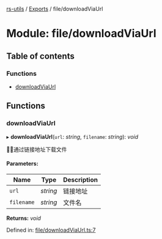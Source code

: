 [rs-utils](../README.md) / [Exports](../modules.md) / file/downloadViaUrl

# Module: file/downloadViaUrl

## Table of contents

### Functions

- [downloadViaUrl](file_downloadviaurl.md#downloadviaurl)

## Functions

### downloadViaUrl

▸ **downloadViaUrl**(`url`: *string*, `filename`: *string*): *void*

通过链接地址下载文件

#### Parameters:

Name | Type | Description |
------ | ------ | ------ |
`url` | *string* | 链接地址   |
`filename` | *string* | 文件名   |

**Returns:** *void*

Defined in: [file/downloadViaUrl.ts:7](https://github.com/HanZhaorz/rs-utils/blob/b14f015/src/file/downloadViaUrl.ts#L7)
